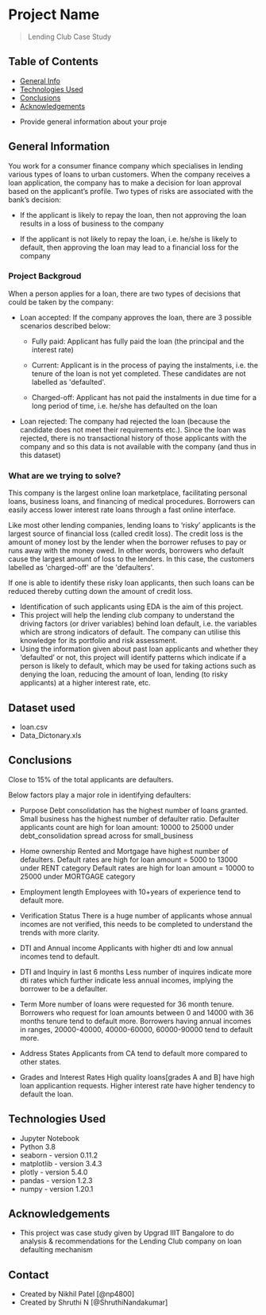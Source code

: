 # Project Name
> Lending Club Case Study


## Table of Contents
* [General Info](#general-information)
* [Technologies Used](#technologies-used)
* [Conclusions](#conclusions)
* [Acknowledgements](#acknowledgements)

- Provide general information about your proje
## General Information
You work for a consumer finance company which specialises in lending various types of loans to urban customers. When the company receives a loan application, the company has to make a decision for loan approval based on the applicant’s profile. Two types of risks are associated with the bank’s decision:

 * If the applicant is likely to repay the loan, then not approving the loan results in a loss of business to the company

 * If the applicant is not likely to repay the loan, i.e. he/she is likely to default, then approving the loan may lead to a financial loss for the company
 
### Project Backgroud
When a person applies for a loan, there are two types of decisions that could be taken by the company:

* Loan accepted: If the company approves the loan, there are 3 possible scenarios described below:

    * Fully paid: Applicant has fully paid the loan (the principal and the interest rate)

    * Current: Applicant is in the process of paying the instalments, i.e. the tenure of the loan is not yet completed. These candidates are not labelled as 'defaulted'.

    * Charged-off: Applicant has not paid the instalments in due time for a long period of time, i.e. he/she has defaulted on the loan 

* Loan rejected: The company had rejected the loan (because the candidate does not meet their requirements etc.). Since the loan was rejected, there is no transactional history of those applicants with the company and so this data is not available with the company (and thus in this dataset)

### What are we trying to solve?

This company is the largest online loan marketplace, facilitating personal loans, business loans, and financing of medical procedures. Borrowers can easily access lower interest rate loans through a fast online interface. 

Like most other lending companies, lending loans to ‘risky’ applicants is the largest source of financial loss (called credit loss). The credit loss is the amount of money lost by the lender when the borrower refuses to pay or runs away with the money owed. In other words, borrowers who default cause the largest amount of loss to the lenders. In this case, the customers labelled as 'charged-off' are the 'defaulters'. 

If one is able to identify these risky loan applicants, then such loans can be reduced thereby cutting down the amount of credit loss. 

* Identification of such applicants using EDA is the aim of this project.
* This project will help the lending club company to understand the driving factors (or driver variables) behind loan default, i.e. the variables which are strong indicators of default.  The company can utilise this knowledge for its portfolio and risk assessment.
* Using the information given about past loan applicants and whether they ‘defaulted’ or not, this project will identify patterns which indicate if a person is likely to default, which may be used for taking actions such as denying the loan, reducing the amount of loan, lending (to risky applicants) at a higher interest rate, etc.

## Dataset used
* loan.csv
* Data_Dictonary.xls

## Conclusions
Close to 15% of the total applicants are defaulters.

Below factors play a major role in identifying defaulters:

* Purpose
     Debt consolidation has the highest number of loans granted.
     Small business has the highest number of defaulter ratio.
     Defaulter applicants count are high for loan amount:
        10000 to 25000 under debt_consolidation
        spread across for small_business

* Home ownership
    Rented and Mortgage have highest number of defaulters.
    Default rates are high for loan amount = 5000 to 13000 under RENT category
    Default rates are high for loan amount = 10000 to 25000 under MORTGAGE category

* Employment length
    Employees with 10+years of experience tend to default more.

* Verification Status
    There is a huge number of applicants whose annual incomes are not verified, this needs to be completed to understand the trends with more clarity.

* DTI and Annual income
    Applicants with higher dti and low annual incomes tend to default.


* DTI and Inquiry in last 6 months
    Less number of inquires indicate more dti rates which further indicate less annual incomes, implying the borrower to be a defaulter.

* Term
    More number of loans were requested for 36 month tenure.
    Borrowers who request for loan amounts between 0 and 14000 with 36 months tenure tend to default more.
    Borrowers having annual incomes in ranges, 20000-40000, 40000-60000, 60000-90000 tend to default more.

* Address States
    Applicants from CA tend to default more compared to other states.

* Grades and Interest Rates
    High quality loans[grades A and B] have high loan applicantion requests.
    Higher interest rate have higher tendency to default the loan.

## Technologies Used
- Jupyter Notebook
- Python 3.8
- seaborn - version 0.11.2
- matplotlib - version 3.4.3
- plotly - version 5.4.0
- pandas - version 1.2.3
- numpy - version 1.20.1

## Acknowledgements
- This project was case study given by Upgrad IIIT Bangalore to do analysis & recommendations for the Lending Club company on loan defaulting mechanism

## Contact
- Created by Nikhil Patel [@np4800]
- Created by Shruthi N [@ShruthiNandakumar]
